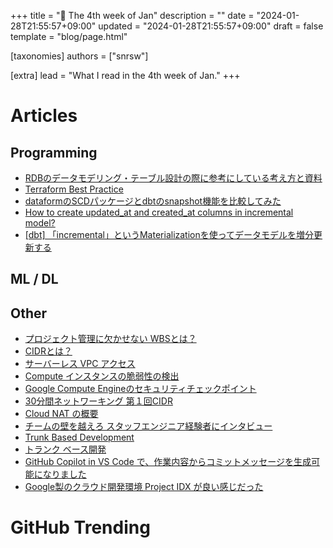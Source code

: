 +++
title = "📆 The 4th week of Jan"
description = ""
date = "2024-01-28T21:55:57+09:00"
updated = "2024-01-28T21:55:57+09:00"
draft = false
template = "blog/page.html"

[taxonomies]
authors = ["snrsw"]

[extra]
lead = "What I read in the 4th week of Jan."
+++

# Articles

## Programming

- [RDBのデータモデリング・テーブル設計の際に参考にしている考え方と資料](https://zenn.dev/rebi/articles/28c7f1fee5730a)
- [Terraform Best Practice](https://www.terraform-best-practices.com/)
- [dataformのSCDパッケージとdbtのsnapshot機能を比較してみた](https://techblog.kazaneya.com/20231215-dataform-dbt-snapshot/)
- [How to create updated_at and created_at columns in incremental model?](https://discourse.getdbt.com/t/how-to-create-updated-at-and-created-at-columns-in-incremental-model/10029)
- [[dbt] 「incremental」というMaterializationを使ってデータモデルを増分更新する](https://dev.classmethod.jp/articles/dbt-materialization-incremental/)

## ML / DL


## Other

- [プロジェクト管理に欠かせない WBSとは？](https://www.lucidchart.com/pages/ja/work-breakdown-structure)
- [CIDRとは？](https://aws.amazon.com/jp/what-is/cidr)
- [サーバーレス VPC アクセス](https://cloud.google.com/vpc/docs/serverless-vpc-access?hl=ja)
- [Compute インスタンスの脆弱性の検出](https://cloud.google.com/security-command-center/docs/concepts-vulnerabilities-findings?hl=ja#compute-instance-findings)
- [Google Compute Engineのセキュリティチェックポイント](https://zenn.dev/cloud_ace/articles/compute-engine-security)
- [30分間ネットワーキング 第１回CIDR](https://www5e.biglobe.ne.jp/aji/30min/01.html)
- [Cloud NAT の概要](https://cloud.google.com/nat/docs/overview?hl=ja)
- [チームの壁を越えろ スタッフエンジニア経験者にインタビュー](https://www.estie.jp/blog/entry/2024/01/22/195221)
- [Trunk Based Development](https://trunkbaseddevelopment.com/)
- [トランク ベース開発](https://www.atlassian.com/ja/continuous-delivery/continuous-integration/trunk-based-development)
- [GitHub Copilot in VS Code で、作業内容からコミットメッセージを生成可能になりました](https://dev.classmethod.jp/articles/https-code-visualstudio-com-docs-editor-github-copilot/)
- [Google製のクラウド開発環境 Project IDX が良い感じだった](https://zenn.dev/tsuruo/articles/57af6c4eedf5c2)

# GitHub Trending

